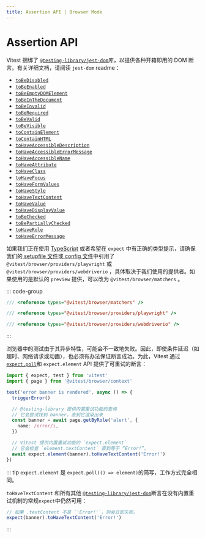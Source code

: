 ```yaml
---
title: Assertion API | Browser Mode
---
```


# Assertion API

Vitest 捆绑了 [`@testing-library/jest-dom`](https://github.com/testing-library/jest-dom)库，以提供各种开箱即用的 DOM 断言。有关详细文档，请阅读 `jest-dom` readme：

- [`toBeDisabled`](https://github.com/testing-library/jest-dom#toBeDisabled)
- [`toBeEnabled`](https://github.com/testing-library/jest-dom#toBeEnabled)
- [`toBeEmptyDOMElement`](https://github.com/testing-library/jest-dom#toBeEmptyDOMElement)
- [`toBeInTheDocument`](https://github.com/testing-library/jest-dom#toBeInTheDocument)
- [`toBeInvalid`](https://github.com/testing-library/jest-dom#toBeInvalid)
- [`toBeRequired`](https://github.com/testing-library/jest-dom#toBeRequired)
- [`toBeValid`](https://github.com/testing-library/jest-dom#toBeValid)
- [`toBeVisible`](https://github.com/testing-library/jest-dom#toBeVisible)
- [`toContainElement`](https://github.com/testing-library/jest-dom#toContainElement)
- [`toContainHTML`](https://github.com/testing-library/jest-dom#toContainHTML)
- [`toHaveAccessibleDescription`](https://github.com/testing-library/jest-dom#toHaveAccessibleDescription)
- [`toHaveAccessibleErrorMessage`](https://github.com/testing-library/jest-dom#toHaveAccessibleErrorMessage)
- [`toHaveAccessibleName`](https://github.com/testing-library/jest-dom#toHaveAccessibleName)
- [`toHaveAttribute`](https://github.com/testing-library/jest-dom#toHaveAttribute)
- [`toHaveClass`](https://github.com/testing-library/jest-dom#toHaveClass)
- [`toHaveFocus`](https://github.com/testing-library/jest-dom#toHaveFocus)
- [`toHaveFormValues`](https://github.com/testing-library/jest-dom#toHaveFormValues)
- [`toHaveStyle`](https://github.com/testing-library/jest-dom#toHaveStyle)
- [`toHaveTextContent`](https://github.com/testing-library/jest-dom#toHaveTextContent)
- [`toHaveValue`](https://github.com/testing-library/jest-dom#toHaveValue)
- [`toHaveDisplayValue`](https://github.com/testing-library/jest-dom#toHaveDisplayValue)
- [`toBeChecked`](https://github.com/testing-library/jest-dom#toBeChecked)
- [`toBePartiallyChecked`](https://github.com/testing-library/jest-dom#toBePartiallyChecked)
- [`toHaveRole`](https://github.com/testing-library/jest-dom#toHaveRole)
- [`toHaveErrorMessage`](https://github.com/testing-library/jest-dom#toHaveErrorMessage)

如果我们正在使用 [TypeScript](/guide/browser/#typescript) 或者希望在 `expect` 中有正确的类型提示，请确保我们的[ setupfile 文件](/config/#setupfile)或[ config 文件](/config/file)中引用了 `@vitest/browser/providers/playwright` 或 `@vitest/browser/providers/webdriverio` ，具体取决于我们使用的提供者。如果使用的是默认的 `preview` 提供，可以改为 `@vitest/browser/matchers` 。

::: code-group
```ts [preview]
/// <reference types="@vitest/browser/matchers" />
```
```ts [playwright]
/// <reference types="@vitest/browser/providers/playwright" />
```
```ts [webdriverio]
/// <reference types="@vitest/browser/providers/webdriverio" />
```
:::

浏览器中的测试由于其异步特性，可能会不一致地失败。因此，即使条件延迟（如超时、网络请求或动画），也必须有办法保证断言成功。为此，Vitest 通过 [`expect.poll`](/api/expect#poll)和 `expect.element` API 提供了可重试的断言：

```ts
import { expect, test } from 'vitest'
import { page } from '@vitest/browser/context'

test('error banner is rendered', async () => {
  triggerError()

  // @testing-library 提供内置重试功能的查询
  // 它会尝试找到 banner，直到它渲染出来
  const banner = await page.getByRole('alert', {
    name: /error/i,
  })

  // Vitest 提供内置重试功能的 `expect.element`
  // 它会检查 `element.textContent` 直到等于 “Error!”。
  await expect.element(banner).toHaveTextContent('Error!')
})
```

::: tip
`expect.element` 是 `expect.poll(() => element)`的简写，工作方式完全相同。

`toHaveTextContent` 和所有其他 [`@testing-library/jest-dom`](https://github.com/testing-library/jest-dom)断言在没有内置重试机制的常规`expect`中仍然可用：

```ts
// 如果 .textContent 不是 `'Error!'`，则会立即失败。
expect(banner).toHaveTextContent('Error!')
```
:::
